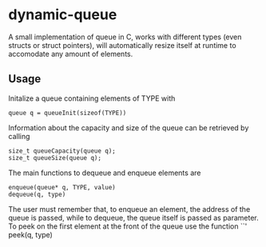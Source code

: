 # dynamic-queue

A small implementation of queue in C, works with different types (even structs or struct pointers), will automatically resize itself
at runtime to accomodate any amount of elements. 

## Usage 

Initalize a queue containing elements of TYPE with 
```
queue q = queueInit(sizeof(TYPE))
```
Information about the capacity and size of the queue can be retrieved by calling
```
size_t queueCapacity(queue q);
size_t queueSize(queue q);
```
The main functions to dequeue and enqueue elements are
```
enqueue(queue* q, TYPE, value)
dequeue(q, type)
```
The user must remember that, to enqueue an element, the address of the queue is passed, while to dequeue, the queue itself is passed as parameter.
To peek on the first element at the front of the queue use the function 
``'
peek(q, type)
```
